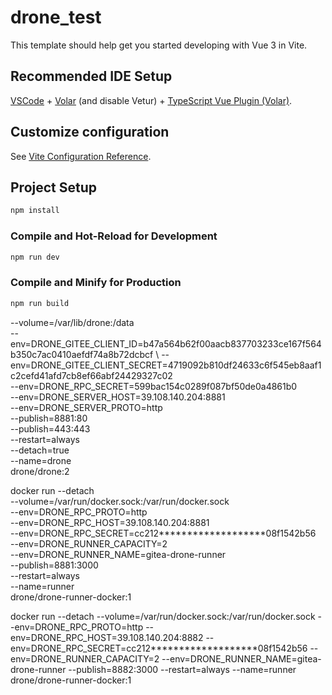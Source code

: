 # drone_test

This template should help get you started developing with Vue 3 in Vite.

## Recommended IDE Setup

[VSCode](https://code.visualstudio.com/) + [Volar](https://marketplace.visualstudio.com/items?itemName=Vue.volar) (and disable Vetur) + [TypeScript Vue Plugin (Volar)](https://marketplace.visualstudio.com/items?itemName=Vue.vscode-typescript-vue-plugin).

## Customize configuration

See [Vite Configuration Reference](https://vitejs.dev/config/).

## Project Setup

```sh
npm install
```

### Compile and Hot-Reload for Development

```sh
npm run dev
```

### Compile and Minify for Production

```sh
npm run build
```



--volume=/var/lib/drone:/data \
  --env=DRONE_GITEE_CLIENT_ID=b47a564b62f00aacb837703233ce167f564b350c7ac0410aefdf74a8b72dcbcf \ 
  --env=DRONE_GITEE_CLIENT_SECRET=4719092b810df24633c6f545eb8aaf1c2cefd41afd7cb8ef66abf24429327c02 \
  --env=DRONE_RPC_SECRET=599bac154c0289f087bf50de0a4861b0 \
  --env=DRONE_SERVER_HOST=39.108.140.204:8881 \
  --env=DRONE_SERVER_PROTO=http \
  --publish=8881:80 \
  --publish=443:443 \
  --restart=always \
  --detach=true \
  --name=drone \
  drone/drone:2



  docker run --detach \
  --volume=/var/run/docker.sock:/var/run/docker.sock \
  --env=DRONE_RPC_PROTO=http \
  --env=DRONE_RPC_HOST=39.108.140.204:8881 \
  --env=DRONE_RPC_SECRET=cc212*******************08f1542b56 \
  --env=DRONE_RUNNER_CAPACITY=2 \
  --env=DRONE_RUNNER_NAME=gitea-drone-runner \
  --publish=8881:3000 \
  --restart=always \
  --name=runner \
  drone/drone-runner-docker:1

docker run --detach --volume=/var/run/docker.sock:/var/run/docker.sock --env=DRONE_RPC_PROTO=http --env=DRONE_RPC_HOST=39.108.140.204:8882 --env=DRONE_RPC_SECRET=cc212*******************08f1542b56 --env=DRONE_RUNNER_CAPACITY=2 --env=DRONE_RUNNER_NAME=gitea-drone-runner --publish=8882:3000 --restart=always --name=runner drone/drone-runner-docker:1

